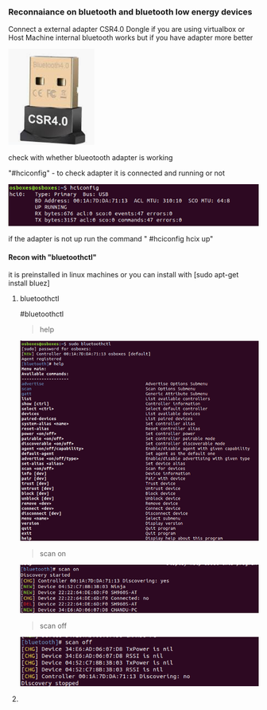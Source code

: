 ### Reconnaiance on bluetooth and bluetooth low energy devices

Connect a external adapter CSR4.0 Dongle if you are using virtualbox or Host Machine internal bluetooth works but if you have adapter more better
   
   
   ![](photos/csr.PNG)
   

check with whether blueotooth adapter is working 

"#hciconfig" - to check adapter it is connected and running or not 
   
   ![](photos/hciconfig.PNG)

if the adapter is not up run the command " #hciconfig hcix up"

#### Recon with "bluetoothctl"

it is preinstalled in linux machines or you can install with [sudo apt-get install bluez]

1. bluetoothctl
    
     #bluetoothctl 
     
      > help
      
      ![](photos/bluetoothctl-help.PNG)
            
     >scan on 
            
     ![](photos/bluetoothctl-help-scan-on.PNG)
            
     >scan off
     
     ![](photos/bluetoothctl-help-scan-on-off.PNG)
            
3. 
